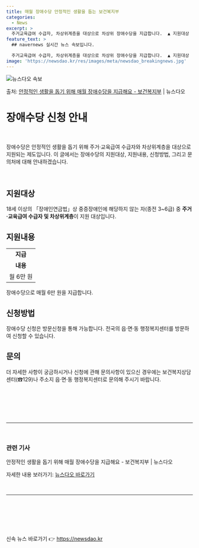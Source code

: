 ```yaml
---
title: 매월 장애수당 안정적인 생활을 돕는 보건복지부
categories:
  - News
excerpt: >
  주거교육급여 수급자, 차상위계층을 대상으로 차상위 장애수당을 지급합니다.  ▲ 지원대상   18세 이상의 「…
feature_text: >
  ## navernews 실시간 뉴스 속보입니다.

  주거교육급여 수급자, 차상위계층을 대상으로 차상위 장애수당을 지급합니다.  ▲ 지원대상   18세 이상의 「…
image: 'https://newsdao.kr/res/images/meta/newsdao_breakingnews.jpg'
---
```


![뉴스다오 속보](https://newsdao.kr/res/images/meta/newsdao_breakingnews.jpg)

<p>출처: <a href="https://newsdao.kr/3828" rel="dofollow">안정적인 생활을 돕기 위해 매월 장애수당을 지급해요 - 보건복지부</a> | 뉴스다오</p>

<h1>장애수당 신청 안내</h1>
<p data-ke-size="size16">&nbsp;</p>
장애수당은 안정적인 생활을 돕기 위해 주거·교육급여 수급자와 차상위계층을 대상으로 지원되는 제도입니다. 이 글에서는 장애수당의 지원대상, 지원내용, 신청방법, 그리고 문의처에 대해 안내하겠습니다.
<p data-ke-size="size16">&nbsp;</p>

<h2 data-ke-size="size26">지원대상</h2>
<p data-ke-size="size16">18세 이상의 「장애인연금법」상 중증장애인에 해당하지 않는 자(종전 3~6급) 중 <b>주거·교육급여 수급자 및 차상위계층</b>이 지원 대상입니다.</p>

<h2 data-ke-size="size26">지원내용</h2>
<table>
  <tr>
    <td style="text-align: center; height: 17px;"><b>지급</b></td>
  </tr>
  <tr>
    <td style="text-align: center; height: 17px;"><b>내용</b></td>
  </tr>
  <tr>
    <td style="text-align: center; height: 17px;">월 6만 원</td>
  </tr>
</table>
<p data-ke-size="size16">장애수당으로 매월 6만 원을 지급합니다.</p>

<h2 data-ke-size="size26">신청방법</h2>
<p data-ke-size="size16">장애수당 신청은 방문신청을 통해 가능합니다. 전국의 읍·면·동 행정복지센터를 방문하여 신청할 수 있습니다.</p>

<h2 data-ke-size="size26">문의</h2>
<p data-ke-size="size16">더 자세한 사항이 궁금하시거나 신청에 관해 문의사항이 있으신 경우에는 보건복지상담센터(☎129)나 주소지 읍·면·동 행정복지센터로 문의해 주시기 바랍니다.</p>
<p data-ke-size="size16">&nbsp;</p>
<p data-ke-size="size16">&nbsp;</p>
<p data-ke-size="size16">&nbsp;</p>

<hr>
<p data-ke-size="size16">&nbsp;</p>
<h3>관련 기사</h3>
<p data-ke-size="size16">안정적인 생활을 돕기 위해 매월 장애수당을 지급해요 - 보건복지부 | 뉴스다오</p>
<p data-ke-size="size16">자세한 내용 보러가기: <a href="https://newsdao.kr/3828">뉴스다오 바로가기</a></p>
<p data-ke-size="size16">&nbsp;</p>
<hr>
<p data-ke-size="size16">&nbsp;</p>
<p data-ke-size="size16">&nbsp;</p>
<p data-ke-size="size16">&nbsp;</p> 

신속 뉴스 바로가기 👉 <a href="https://newsdao.kr" rel="dofollow">https://newsdao.kr</a>


